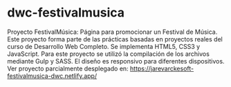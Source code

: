 # dwc-festivalmusica
Proyecto FestivalMúsica: Página para promocionar un Festival de Música. Este proyecto forma parte de las prácticas basadas en proyectos reales del curso de Desarrollo Web Completo.
Se implementa HTML5, CSS3 y JavaScript. Para este proyecto se utilizó la compilación de los archivos mediante Gulp y SASS.
El diseño es responsivo para diferentes dispositivos.
Ver proyecto parcialmente desplegado en: https://jarevarckesoft-festivalmusica-dwc.netlify.app/
